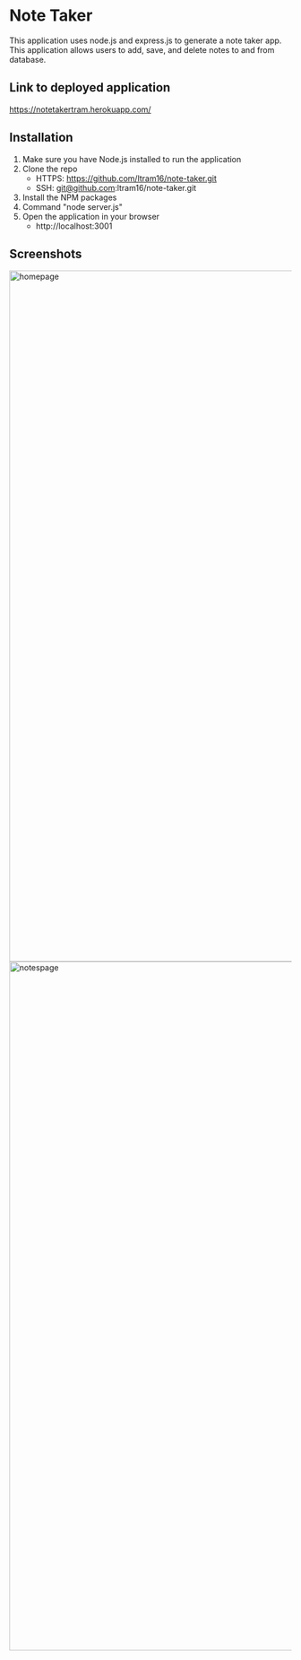 # Note Taker

This application uses node.js and express.js to generate a note taker app. This application allows users to add, save, and delete notes to and from database.

## Link to deployed application

https://notetakertram.herokuapp.com/

## Installation

1. Make sure you have Node.js installed to run the application
2. Clone the repo
    - HTTPS: https://github.com/ltram16/note-taker.git
    - SSH: git@github.com:ltram16/note-taker.git
3. Install the NPM packages
4. Command "node server.js"
5. Open the application in your browser
    - http://localhost:3001

## Screenshots
                     
<img width="1233" alt="homepage" src="https://user-images.githubusercontent.com/119918403/227386860-d739d133-cff5-4a30-b778-4749e405068e.png">

<img width="1229" alt="notespage" src="https://user-images.githubusercontent.com/119918403/227386878-d4a18616-ded1-43f8-bebe-c0c5e44bb809.png">
